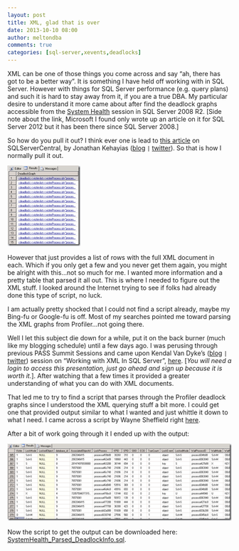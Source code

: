 ```yaml
---
layout: post
title: XML, glad that is over
date: 2013-10-10 08:00
author: meltondba
comments: true
categories: [sql-server,xevents,deadlocks]
---
```


XML can be one of those things you come across and say “ah, there has got to be a better way”. It is something I have held off working with in SQL Server. However with things for SQL Server performance (e.g. query plans) and such it is hard to stay away from it, if you are a true DBA. My particular desire to understand it more came about after find the deadlock graphs accessible from the <a href="http://technet.microsoft.com/en-us/library/ff877955.aspx" target="_blank">System Health</a> session in SQL Server 2008 R2. [Side note about the link, Microsoft I found only wrote up an article on it for SQL Server 2012 but it has been there since SQL Server 2008.]

So how do you pull it out? I think ever one is lead to <a href="http://www.sqlservercentral.com/articles/deadlock/65658/" target="_blank">this article</a> on SQLServerCentral, by Jonathan Kehayias (<a href="http://www.sqlskills.com/blogs/jonathan/" target="_blank">blog</a> `|` <a href="http://twitter.com/SQLPoolBoy" target="_blank">twitter</a>). So that is how I normally pull it out. 

![](/img/deadlocks_xevents_xml.png)

However that just provides a list of rows with the full XML document in each. Which if you only get a few and you never get them again, you might be alright with this…not so much for me. I wanted more information and a pretty table that parsed it all out. This is where I needed to figure out the XML stuff. I looked around the Internet trying to see if folks had already done this type of script, no luck.

I am actually pretty shocked that I could not find a script already, maybe my Bing-fu or Google-fu is off. Most of my searches pointed me toward parsing the XML graphs from Profiler…not going there.

Well I let this subject die down for a while, put it on the back burner (much like my blogging schedule) until a few days ago. I was perusing through previous PASS Summit Sessions and came upon Kendal Van Dyke’s (<a href="http://www.kendalvandyke.com/" target="_blank">blog</a> `|` <a href="http://twitter.com/SQLDBA" target="_blank">twitter</a>) session on “Working with XML In SQL Server”, <a href="http://softconference.com/pass/sessionDetail.asp?SID=274804" target="_blank">here</a>. [_You will need a login to access this presentation, just go ahead and sign up because it is worth it._]. After watching that a few times it provided a greater understanding of what you can do with XML documents.

That led me to try to find a script that parses through the Profiler deadlock graphs since I understood the XML querying stuff a bit more. I could get one that provided output similar to what I wanted and just whittle it down to what I need. I came across a script by Wayne Sheffield right <a href="http://blog.waynesheffield.com/wayne/code-library/shred-deadlock-graph/" target="_blank">here</a>.

After a bit of work going through it I ended up with the output:

![](/img/deadlocks_xevents.png)

Now the script to get the output can be downloaded here: <a href="https://gist.github.com/wsmelton/43888ac05b7eee5bce65a58ed941881a" target="_blank">SystemHealth_Parsed_DeadlockInfo.sql</a>.
